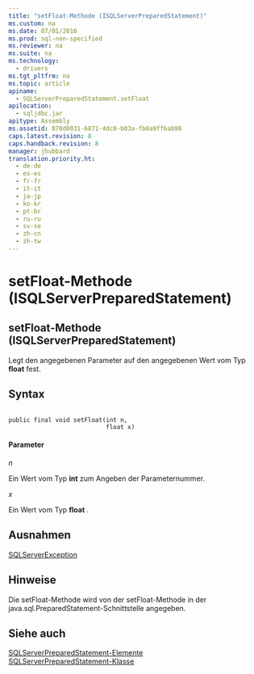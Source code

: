 ```yaml
---
title: "setFloat-Methode (ISQLServerPreparedStatement)"
ms.custom: na
ms.date: 07/01/2016
ms.prod: sql-non-specified
ms.reviewer: na
ms.suite: na
ms.technology: 
  - drivers
ms.tgt_pltfrm: na
ms.topic: article
apiname: 
  - SQLServerPreparedStatement.setFloat
apilocation: 
  - sqljdbc.jar
apitype: Assembly
ms.assetid: 870d0031-6871-4dc0-b03a-fb0a9ff6ab98
caps.latest.revision: 8
caps.handback.revision: 8
manager: jhubbard
translation.priority.ht: 
  - de-de
  - es-es
  - fr-fr
  - it-it
  - ja-jp
  - ko-kr
  - pt-br
  - ru-ru
  - sv-se
  - zh-cn
  - zh-tw
---
```

# setFloat-Methode (ISQLServerPreparedStatement)
    
## setFloat\-Methode \(ISQLServerPreparedStatement\)  
 Legt den angegebenen Parameter auf den angegebenen Wert vom Typ **float** fest.  
  
## Syntax  
  
```  
  
public final void setFloat(int n,  
                           float x)  
```  
  
#### Parameter  
 *n*  
  
 Ein Wert vom Typ **int** zum Angeben der Parameternummer.  
  
 *x*  
  
 Ein Wert vom Typ **float** .  
  
## Ausnahmen  
 [SQLServerException](../content/SQLServerException-Class.md)  
  
## Hinweise  
 Die setFloat\-Methode wird von der setFloat\-Methode in der java.sql.PreparedStatement\-Schnittstelle angegeben.  
  
## Siehe auch  
 [SQLServerPreparedStatement-Elemente](../content/SQLServerPreparedStatement-Members.md)   
 [SQLServerPreparedStatement-Klasse](../content/SQLServerPreparedStatement-Class.md)  
  
  